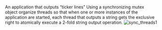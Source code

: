 An application that outputs “ticker lines” 
Using a synchronizing mutex object organize threads so that when one or more instances of the application are started, each thread that outputs a string gets the exclusive right to atomically execute a 2-fold string output operation. 
![sync_threads1](https://github.com/user-attachments/assets/f827cb33-6cab-4715-a659-35bf07e9da3f)
